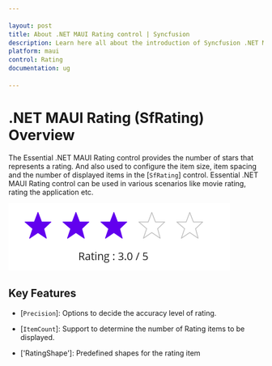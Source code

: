 ```yaml
---

layout: post
title: About .NET MAUI Rating control | Syncfusion
description: Learn here all about the introduction of Syncfusion .NET MAUI Rating (SfRating) control, its elements and more.
platform: maui
control: Rating
documentation: ug

---
```

# .NET MAUI Rating (SfRating) Overview

The Essential .NET MAUI Rating control provides the number of stars that represents a rating. And also used to configure the item size, item spacing and the number of displayed items in the [`SfRating`] control. Essential .NET MAUI Rating control can be used in various scenarios like movie rating, rating the application etc.

![Rating OverView](images/overview.png)

## Key Features

* [`Precision`]: Options to decide the accuracy level of rating.

* [`ItemCount`]: Support to determine the number of Rating items to be displayed.

* ['RatingShape']: Predefined shapes for the rating item

